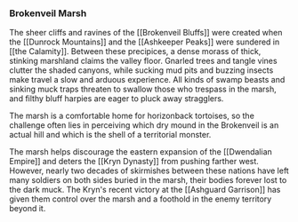 ### Brokenveil Marsh

The sheer cliffs and ravines of the [[Brokenveil Bluffs]] were created when the [[Dunrock Mountains]] and the [[Ashkeeper Peaks]] were sundered in [[the Calamity]]. Between these precipices, a dense morass of thick, stinking marshland claims the valley floor. Gnarled trees and tangle vines clutter the shaded canyons, while sucking mud pits and buzzing insects make travel a slow and arduous experience. All kinds of swamp beasts and sinking muck traps threaten to swallow those who trespass in the marsh, and filthy bluff harpies are eager to pluck away stragglers.

The marsh is a comfortable home for horizonback tortoises, so the challenge often lies in perceiving which dry mound in the Brokenveil is an actual hill and which is the shell of a territorial monster.

The marsh helps discourage the eastern expansion of the [[Dwendalian Empire]] and deters the [[Kryn Dynasty]] from pushing farther west. However, nearly two decades of skirmishes between these nations have left many soldiers on both sides buried in the marsh, their bodies forever lost to the dark muck. The Kryn's recent victory at the [[Ashguard Garrison]] has given them control over the marsh and a foothold in the enemy territory beyond it.